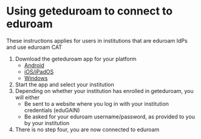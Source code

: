 # Using geteduroam to connect to eduroam

These instructions applies for users in institutions that are eduroam IdPs and use eduroam CAT

1. Download the geteduroam app for your platform
	* [Android](https://play.google.com/store/apps/details?id=app.eduroam.geteduroam)
	* [iOS/iPadOS](https://apps.apple.com/no/app/geteduroam/id1504076137)
	* [Windows](https://geteduroam.no/app/geteduroam.exe)
2. Start the app and select your institution
3. Depending on whether your institution has enrolled in geteduroam, you will either
	* Be sent to a website where you log in with your institution credentials (eduGAIN)
	* Be asked for your eduroam username/password, as provided to you by your institution
4. There is no step four, you are now connected to eduroam
